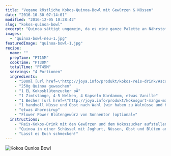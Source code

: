 ```yaml
---
title: "Vegane köstliche Kokos-Quinoa-Bowl mit Gewürzen & Nüssen"
date: "2016-10-30 07:14:01"
modified: "2016-12-05 10:28:42"
slug: "kokos-quinoa-bowl"
excerpt: "Quinoa sättigt ungemein, da es eine ganze Palette an Nährstoffen enthält. Perfekt für eine nahrhafte, bunte Frühstücksbowl!"
images:
  - "quinoa-bowl-neu-1.jpg"
featuredImage: "quinoa-bowl-1.jpg"
recipe:
  name: ""
  prepTime: "PT15M"
  cookTime: "PT30M"
  totalTime: "PT45M"
  servings: "4 Portionen"
  ingredients:
    - "500ml [url href=\"http://joya.info/produkt/kokos-reis-drink/#scrollme\"]Reis Kokos Drink[/url] oder [url href=\"http://joya.info/produkt/mandel-kokos-drink/#scrollme\"]Mandel Kokos Drink[/url] von Joya"
    - "250g Quinoa gewaschen"
    - "1 EL Kokosblütenzucker oÄ"
    - "1 Zimtstange, 4-5 Nelken, 4 Kapseln Kardamom, etwas Vanille"
    - "1 Becher [url href=\"http://joya.info/produkt/kokosgurt-mango-maracuja/#scrollme\"]Kokosgurt Mango Maracuja von Joya[/url]"
    - "1 handvoll Nüsse und Obst nach Wahl (wir haben zu Walnüsse und Kirschkompott gegriffen)"
    - "etwas Ahornsirup"
    - "Flower Power Blütengewürz von Sonnentor (optional="
  instructions:
    - "Reis-Kokos-Drink mit den Gewürzen und dem Kokoszucker aufstellen. Qunoa einrühren, wenn es kocht. Mit Deckel für 15min leicht köcheln und für 10min nachquellen lassen."
    - "Quinoa in einer Schüssel mit Joghurt, Nüssen, Obst und Blüten anrichten und mit etwas Ahornsirup süßen."
    - "Lasst es Euch schmecken!"
---
```


![Kokos Qunioa Bowl](https://www.veganblatt.com/i/quinoa-bowl-neu-1.jpg)